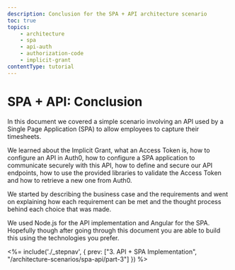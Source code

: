 ```yaml
---
description: Conclusion for the SPA + API architecture scenario
toc: true
topics:
    - architecture
    - spa
    - api-auth
    - authorization-code
    - implicit-grant
contentType: tutorial
---
```


# SPA + API: Conclusion

In this document we covered a simple scenario involving an API used by a Single Page Application (SPA) to allow employees to capture their timesheets.

We learned about the Implicit Grant, what an Access Token is, how to configure an API in Auth0, how to configure a SPA application to communicate securely with this API, how to define and secure our API endpoints, how to use the provided libraries to validate the Access Token and how to retrieve a new one from Auth0.

We started by describing the business case and the requirements and went on explaining how each requirement can be met and the thought process behind each choice that was made.

We used Node.js for the API implementation and Angular for the SPA. Hopefully though after going through this document you are able to build this using the technologies you prefer.

<%= include('./_stepnav', {
 prev: ["3. API + SPA Implementation", "/architecture-scenarios/spa-api/part-3"]
}) %>